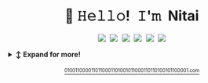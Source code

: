 <!-- Title -->
<h1 align="center" title="...and I'm happy to see you here :)">👋 𝙷𝚎𝚕𝚕𝚘! 𝙸'𝚖 Nitai</h1>

<!-- Contact and keys -->
<!-- <p align="center">
<a href="mailto:satapathynitai36@gmail.com" title="Email Address"><code>Gmail</code></a>
</p> -->

<!-- Socials -->
<p align="center">
   <kbd>
  <a href="https://www.linkedin.com/in/nitai-satapathy" title="LinkedIn - Nitai Satapathy"><img src="https://img.shields.io/badge/-Nitai_Satapathy-0072b1?style=flat&logo=Linkedin&logoColor=white" /></a>
  <a href="https://www.instagram.com/nitai_satapathy" title="Instagram - nitai_satapathy"><img src="https://img.shields.io/badge/-nitai_satapathy-E4405F?style=flat&logo=instagram&logoColor=white" /></a>
  <a href="https://twitter.com/satapathy_nitai" title="Twitter - @satapathy_nitai"><img src="https://img.shields.io/badge/-@satapathy_nitai-00acee?style=flat&logo=Twitter&logoColor=white" /></a>
  <a href="https://www.hackerrank.com/profile/nitaisatapathy37" title="Hackerrank - @Nitai Satapathy"><img src="https://img.shields.io/badge/-@nitai_satapathy-00EA64?style=flat&logo=hackerrank&logoColor=white" /></a>
  <a href="https://nitaisatapathy.netlify.app" title="Personal Website"><img src="https://img.shields.io/badge/-Portfolio-00CCB4?style=flat&logo=ApacheSpark&logoColor=white" /></a>
  <a href="https://www.kaggle.com/nitaisatapathy" title="Kaggle - Nitai Satapathy"><img src="https://img.shields.io/badge/-@nitaisatapathy-20BEFF?style=flat&logo=kaggle&logoColor=white" /></a>
  </kbd>
</p>


<!-- Outer collapsible -->  
<details>
   <summary><b>↕️ Expand for more!</b></summary>
  
   <br>
   
<!-- About Section -->
<details>
  <summary><b>👤 About</b></summary>
    <p>
      
<blockquote>

I am a Student and beginner in programming. Willing to learn, create and design new stuff with a love for problem-solving!

I also enjoy attending competitions, as it's a great opportunity to try out new technologies, meet new people and consume a lot of free caffeine.

When I'm not at the keyboard, I like sports, astronomy and hanging out with friends.

</blockquote>
    
----
  
  </p>
</details>


<!-- Blog Posts -->
<details>
  <summary><b>📰 Latest Blog Posts</b></summary>
    <p>
  
      
      
<!-- BLOG-POST-LIST:START -->
- [Coming Soon 🔜]
<!-- BLOG-POST-LIST:END -->

----

</p>
</details>

<!-- Snek -->   
<p align="center">
<a href="https://gitstar-ranking.com/nitai-satapathy" title="Snek 🐍"><img width="500" src="https://raw.githubusercontent.com/Lissy93/Lissy93/master/assets/github-snake.svg" /></a>
</p>

</details>


<p align="center"><a href="https://nitaisatapathy.netlify.app/"><sup><sub>0100110000110110001101001011000110110100101100001.com</sub></sup></a></p>
